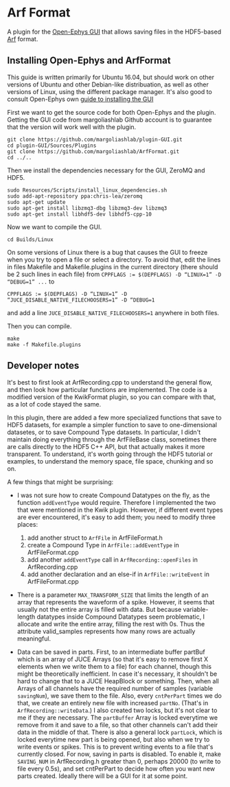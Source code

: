 # Arf Format

A plugin for the [Open-Ephys GUI](https://open-ephys.atlassian.net/wiki/display/OEW/Home) that allows saving files in the HDF5-based [Arf](https://github.com/melizalab/arf) format.


## Installing Open-Ephys and ArfFormat

This guide is written primarily for Ubuntu 16.04, but should work on other versions of Ubuntu and other Debian-like distribuation, as well as other versions of Linux, using the different package manager. It's also good to consult Open-Ephys own [guide to installing the GUI](https://open-ephys.atlassian.net/wiki/display/OEW/Linux)

First we want to get the source code for both Open-Ephys and the plugin. Getting the GUI code from margoliashlab Github account is to guarantee that the version will work well with the plugin.

```
git clone https://github.com/margoliashlab/plugin-GUI.git
cd plugin-GUI/Sources/Plugins
git clone https://github.com/margoliashlab/ArfFormat.git
cd ../..
```

Then we install the dependencies necessary for the GUI, ZeroMQ and HDF5. 
```
sudo Resources/Scripts/install_linux_dependencies.sh
sudo add-apt-repository ppa:chris-lea/zeromq
sudo apt-get update
sudo apt-get install libzmq3-dbg libzmq3-dev libzmq3
sudo apt-get install libhdf5-dev libhdf5-cpp-10
```

Now we want to compile the GUI.

```
cd Builds/Linux
```

On some versions of Linux there is a bug that causes the GUI to freeze when you try to open a file or select a directory. To avoid that, edit the lines in files Makefile and Makefile.plugins in the current directory (there should be 2 such lines in each file) from
`CPPFLAGS := $(DEPFLAGS) -D “LINUX=1” -D “DEBUG=1” ...`
to
```
CPPFLAGS := $(DEPFLAGS) -D “LINUX=1” -D “JUCE_DISABLE_NATIVE_FILECHOOSERS=1” -D “DEBUG=1
```
and add a line 
`JUCE_DISABLE_NATIVE_FILECHOOSERS=1`
anywhere in both files.

Then you can compile.
```
make
make -f Makefile.plugins
```

## Developer notes

It's best to first look at ArfRecording.cpp to understand the general flow, and then look how particular functions are implemented. The code is a modified version of the KwikFormat plugin, so you can compare with that, as a lot of code stayed the same.

In this plugin, there are added a few more specialized functions that save to HDF5 datasets, for example a simpler function to save to one-dimensional datasetes, or to save Compound Type datasets. In particular, I didn't maintain doing everything through the ArfFileBase class, sometimes there are calls directly to the HDF5 C++ API, but that actually makes it more transparent. To understand, it's worth going through the HDF5 tutorial or examples, to understand the memory space, file space, chunking and so on.

A few things that might be surprising:

- I was not sure how to create Compound Datatypes on the fly, as the function `addEventType` would require. Therefore I implemented the two that were mentioned in the Kwik plugin. However, if different event types are ever encountered, it's easy to add them; you need to modify three places:
    1. add another struct to `ArfFile` in ArfFileFormat.h
    2. create a Compound Type in `ArfFile::addEventType` in ArfFileFormat.cpp
    3. add another `addEventType` call in `ArfRecording::openFiles` in ArfRecording.cpp
    4. add another declaration and an else-if in `ArfFile::writeEvent` in ArfFileFormat.cpp

- There is a parameter `MAX_TRANSFORM_SIZE` that limits the length of an array that represents the waveform of a spike. However, it seems that usually not the entire array is filled with data. But because variable-length datatypes inside Compound Datatypes seem problematic, I allocate and write the entire array, filling the rest with 0s. Thus the attribute valid_samples represents how many rows are actually meaningful.

- Data can be saved in parts. First, to an intermediate buffer partBuf which is an array of JUCE Arrays (so that it's easy to remove first X elements when we write them to a file) for each channel, though this might be theoretically inefficient. In case it's necessary, it shouldn't be hard to change that to a JUCE HeapBlock or something. Then, when all Arrays of all channels have the required number of samples (variable `savingNum`), we save them to the file. Also, every `cntPerPart` times we do that, we create an entirely new file with increased `partNo`. (That's in `ArfRecording::writeData`.) I also created two locks, but it's not clear to me if they are necessary. The `partBuffer` Array is locked everytime we remove from it and save to a file, so that other channels can't add their data in the middle of that. There is also a general lock `partLock`, which is locked everytime new part is being opened, but also when we try to write events or spikes. This is to prevent writing events to a file that's currently closed. For now, saving in parts is disabled. To enable it, make `SAVING_NUM` in ArfRecording.h greater than 0, perhaps 20000 (to write to file every 0.5s), and set cntPerPart to decide how often you want new parts created. Ideally there will be a GUI for it at some point.
